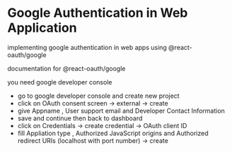 # Google Authentication in Web Application

implementing google authentication in web apps using @react-oauth/google

documentation for @react-oauth/google

<!-- https://www.npmjs.com/package/@react-oauth/google -->

you need google developer console

- go to google developer console and create new project
- click on OAuth consent screen -> external -> create
- give Appname , User support email and Developer Contact Information
- save and continue then back to dashboard
- click on Credentials -> create credential -> OAuth client ID
- fill Appliation type , Authorized JavaScript origins and Authorized redirect URIs (localhost with port number) -> create
